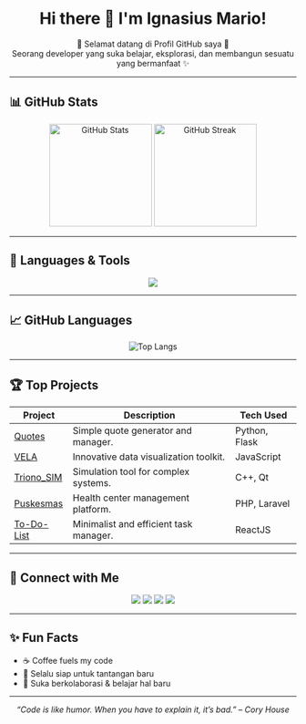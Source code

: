 <h1 align="center">Hi there 👋 I'm Ignasius Mario!</h1>
<p align="center">
  🚀 Selamat datang di Profil GitHub saya 🚀 <br>
  Seorang developer yang suka belajar, eksplorasi, dan membangun sesuatu yang bermanfaat ✨
</p>

---

## 📊 GitHub Stats
<p align="center">
  <img src="https://github-readme-stats.vercel.app/api?username=Yohnzz&show_icons=true&theme=tokyonight" alt="GitHub Stats" height="180" />
  <img src="https://github-readme-streak-stats.herokuapp.com/?user=Yohnzz&theme=tokyonight" alt="GitHub Streak" height="180" />
</p>

---

## 🎯 Languages & Tools
<p align="center">
  <img src="https://skillicons.dev/icons?i=html,css,js,python,cpp,react,php,laravel,git,github" />
</p>

---

## 📈 GitHub Languages
<p align="center">
  <img src="https://github-readme-stats.vercel.app/api/top-langs/?username=Yohnzz&layout=compact&theme=tokyonight" alt="Top Langs" />
</p>

---

## 🏆 Top Projects
| Project         | Description                                      | Tech Used      |
|-----------------|--------------------------------------------------|---------------|
| [Quotes](https://github.com/Yohnzz/Quotes)           | Simple quote generator and manager.             | Python, Flask  |
| [VELA](https://github.com/Yohnzz/VELA)               | Innovative data visualization toolkit.          | JavaScript     |
| [Triono_SIM](https://github.com/Yohnzz/Triono_SIM)   | Simulation tool for complex systems.            | C++, Qt        |
| [Puskesmas](https://github.com/Yohnzz/Puskesmas)     | Health center management platform.              | PHP, Laravel   |
| [To-Do-List](https://github.com/Yohnzz/To-Do-List)   | Minimalist and efficient task manager.          | ReactJS        |

---

## 🔗 Connect with Me
<p align="center">
  <a href="https://linkedin.com/in/Yohnzz"><img src="https://img.shields.io/badge/LinkedIn-blue?logo=linkedin&logoColor=white" /></a>
  <a href="https://instagram.com/yourusername"><img src="https://img.shields.io/badge/Instagram-red?logo=instagram&logoColor=white" /></a>
  <a href="https://youtube.com/@yourchannel"><img src="https://img.shields.io/badge/YouTube-darkred?logo=youtube&logoColor=white" /></a>
  <a href="mailto:yohnzz@example.com"><img src="https://img.shields.io/badge/Email-green?logo=gmail&logoColor=white" /></a>
</p>

---

## ✨ Fun Facts
- ☕ Coffee fuels my code  
- 💪 Selalu siap untuk tantangan baru  
- 🤝 Suka berkolaborasi & belajar hal baru  

---

<p align="center">
  <i>“Code is like humor. When you have to explain it, it’s bad.” – Cory House</i>
</p>
